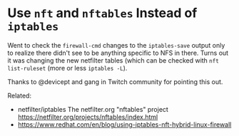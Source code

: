 # Use `nft` and `nftables` Instead of `iptables`

Went to check the `firewall-cmd` changes to the `iptables-save` output
only to realize there didn't see to be anything specific to NFS in
there. Turns out it was changing the new netfilter tables (which can be
checked with `nft list-ruleset` (more or less `iptables -L`).

Thanks to @devicept and gang in Twitch community for pointing this out.

Related:

* netfilter/iptables The netfilter.org \"nftables\" project  
  <https://netfilter.org/projects/nftables/index.html>
* <https://www.redhat.com/en/blog/using-iptables-nft-hybrid-linux-firewall>
